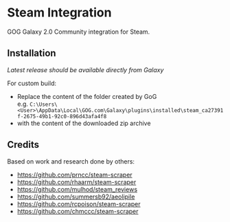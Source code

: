 # Steam Integration

GOG Galaxy 2.0 Community integration for Steam.

## Installation

*Latest release should be available directly from Galaxy*

For custom build:
- Replace the content of the folder created by GoG <br> e.g. `C:\Users\<User>\AppData\Local\GOG.com\Galaxy\plugins\installed\steam_ca27391f-2675-49b1-92c0-896d43afa4f8`
- with the content of the downloaded zip archive

## Credits

Based on work and research done by others:
* https://github.com/prncc/steam-scraper
* https://github.com/rhaarm/steam-scraper
* https://github.com/mulhod/steam_reviews
* https://github.com/summersb92/aeolipile
* https://github.com/rcpoison/steam-scraper
* https://github.com/chmccc/steam-scraper
